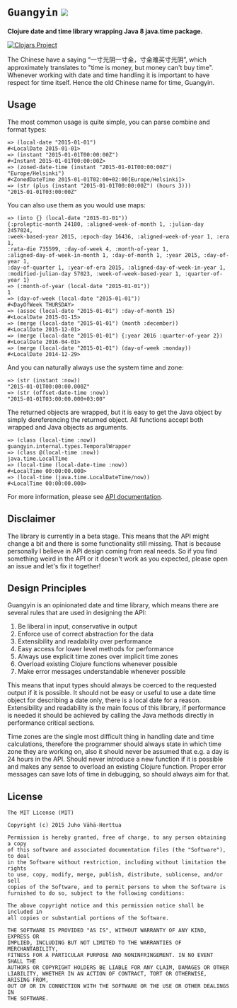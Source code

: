 # `Guangyin` <a href="http://travis-ci.org/#!/juhovh/guangyin/builds"><img src="https://secure.travis-ci.org/juhovh/guangyin.png" /></a>

**Clojure date and time library wrapping Java 8 java.time package.**

[![Clojars Project](http://clojars.org/guangyin/latest-version.svg)](http://clojars.org/guangyin)

The Chinese have a saying “一寸光阴一寸金，寸金难买寸光阴”, which approximately
translates to "time is money, but money can't buy time". Whenever working with
date and time handling it is important to have respect for time itself. Hence
the old Chinese name for time, Guangyin.

## Usage

The most common usage is quite simple, you can parse combine and format types:

```
=> (local-date "2015-01-01")
#<LocalDate 2015-01-01>
=> (instant "2015-01-01T00:00:00Z")
#<Instant 2015-01-01T00:00:00Z>
=> (zoned-date-time (instant "2015-01-01T00:00:00Z") "Europe/Helsinki")
#<ZonedDateTime 2015-01-01T02:00+02:00[Europe/Helsinki]>
=> (str (plus (instant "2015-01-01T00:00:00Z") (hours 3)))
"2015-01-01T03:00:00Z"
```

You can also use them as you would use maps:

```
=> (into {} (local-date "2015-01-01"))
{:proleptic-month 24180, :aligned-week-of-month 1, :julian-day 2457024,
:week-based-year 2015, :epoch-day 16436, :aligned-week-of-year 1, :era 1,
:rata-die 735599, :day-of-week 4, :month-of-year 1,
:aligned-day-of-week-in-month 1, :day-of-month 1, :year 2015, :day-of-year 1,
:day-of-quarter 1, :year-of-era 2015, :aligned-day-of-week-in-year 1,
:modified-julian-day 57023, :week-of-week-based-year 1, :quarter-of-year 1}
=> (:month-of-year (local-date "2015-01-01"))
1
=> (day-of-week (local-date "2015-01-01"))
#<DayOfWeek THURSDAY>
=> (assoc (local-date "2015-01-01") :day-of-month 15)
#<LocalDate 2015-01-15>
=> (merge (local-date "2015-01-01") (month :december))
#<LocalDate 2015-12-01>
=> (merge (local-date "2015-01-01") {:year 2016 :quarter-of-year 2})
#<LocalDate 2016-04-01>
=> (merge (local-date "2015-01-01") (day-of-week :monday))
#<LocalDate 2014-12-29>
```

And you can naturally always use the system time and zone:

```
=> (str (instant :now))
"2015-01-01T00:00:00.000Z"
=> (str (offset-date-time :now))
"2015-01-01T03:00:00.000+03:00"
```

The returned objects are wrapped, but it is easy to get the Java object by
simply dereferencing the returned object. All functions accept both wrapped and
Java objects as arguments.

```
=> (class (local-time :now))
guangyin.internal.types.TemporalWrapper
=> (class @(local-time :now))
java.time.LocalTime
=> (local-time (local-date-time :now))
#<LocalTime 00:00:00.000>
=> (local-time (java.time.LocalDateTime/now))
#<LocalTime 00:00:00.000>
```

For more information, please see [API documentation](http://juhovh.github.io/guangyin/doc/).

## Disclaimer

The library is currently in a beta stage. This means that the API might change a
bit and there is some functionality still missing. That is because personally I
believe in API design coming from real needs. So if you find something weird in
the API or it doesn't work as you expected, please open an issue and let's fix
it together!

## Design Principles

Guangyin is an opinionated date and time library, which means there are several
rules that are used in designing the API:

1. Be liberal in input, conservative in output
2. Enforce use of correct abstraction for the data
3. Extensibility and readability over performance
4. Easy access for lower level methods for performance
5. Always use explicit time zones over implicit time zones
6. Overload existing Clojure functions whenever possible
7. Make error messages understandable whenever possible

This means that input types should always be coerced to the requested output if
it is possible. It should not be easy or useful to use a date time object for
describing a date only, there is a local date for a reason. Extensibility and
readability is the main focus of this library, if performance is needed it
should be achieved by calling the Java methods directly in performance critical
sections.

Time zones are the single most difficult thing in handling date and time
calculations, therefore the programmer should always state in which time zone
they are working on, also it should never be assumed that e.g. a day is 24 hours
in the API. Should never introduce a new function if it is possible and makes
any sense to overload an existing Clojure function. Proper error messages can
save lots of time in debugging, so should always aim for that.

## License

```
The MIT License (MIT)

Copyright (c) 2015 Juho Vähä-Herttua

Permission is hereby granted, free of charge, to any person obtaining a copy
of this software and associated documentation files (the "Software"), to deal
in the Software without restriction, including without limitation the rights
to use, copy, modify, merge, publish, distribute, sublicense, and/or sell
copies of the Software, and to permit persons to whom the Software is
furnished to do so, subject to the following conditions:

The above copyright notice and this permission notice shall be included in
all copies or substantial portions of the Software.

THE SOFTWARE IS PROVIDED "AS IS", WITHOUT WARRANTY OF ANY KIND, EXPRESS OR
IMPLIED, INCLUDING BUT NOT LIMITED TO THE WARRANTIES OF MERCHANTABILITY,
FITNESS FOR A PARTICULAR PURPOSE AND NONINFRINGEMENT. IN NO EVENT SHALL THE
AUTHORS OR COPYRIGHT HOLDERS BE LIABLE FOR ANY CLAIM, DAMAGES OR OTHER
LIABILITY, WHETHER IN AN ACTION OF CONTRACT, TORT OR OTHERWISE, ARISING FROM,
OUT OF OR IN CONNECTION WITH THE SOFTWARE OR THE USE OR OTHER DEALINGS IN
THE SOFTWARE.
```
